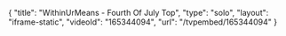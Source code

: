 {
    "title": "WithinUrMeans - Fourth Of July Top",
    "type": "solo",
    "layout": "iframe-static",
    "videoId": "165344094",
    "url": "\/tvpembed\/165344094"
}